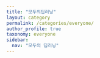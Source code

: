 ```yaml
---
title: "모두의딥러닝"
layout: category
permalink: /categories/everyone/
author_profile: true
taxonomy: everyone
sidebar:
  nav: "모두의 딥러닝"
---
```

